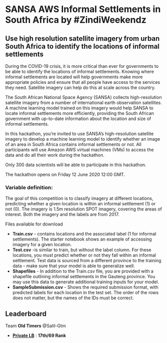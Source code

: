 # SANSA AWS Informal Settlements in South Africa by #ZindiWeekendz

## Use high resolution satellite imagery from urban South Africa to identify the locations of informal settlements

During the COVID-19 crisis, it is more critical than ever for governments to be able to identify the locations of informal settlements. Knowing where informal settlements are located will help governments make more appropriate policies and ensure that all people have access to the services they need. Satellite imagery can help do this at scale across the country.

The South African National Space Agency (SANSA) collects high-resolution satellite imagery from a number of international earth observation satellites. A machine learning model trained on this imagery would help SANSA to locate informal settlements more efficiently, providing the South African government with up-to-date information about the location and size of informal settlements.

In this hackathon, you’re invited to use SANSA’s high-resolution satellite imagery to develop a machine learning model to identify whether an image of an area in South Africa contains informal settlements or not. All participants will use Amazon AWS virtual machines (VMs) to access the data and do all their work during the hackathon.

Only 300 data scientists will be able to participate in this hackathon.

The hackathon opens on Friday 12 June 2020 12:00 GMT.

### Variable definition:

The goal of this competition is to classify imagery at different locations, predicting whether a given location is within an informal settlement (1) or not (0). The imagery is 1.5m resolution SPOT imagery, covering the areas of interest. Both the imagery and the labels are from 2017.

Files available for download

* **Train.csv** - contains locations and the associated label (1 for informal settlements). The starter notebook shows an example of accessing imagery for a given location.
* **Test.csv** -is similar to train, but without the label column. For these locations, you must predict whether or not they fall within an informal settlement. Test data is sourced from a different province to the training data - make sure that your model is able to generalize well.
* **Shapefiles** - In addition to the Train.csv file, you are provided with a shapefile outlining informal settlements in the Gauteng province. You may use this data to generate additional training inputs for your model.
* **SampleSubmission.csv** - Shows the required submission format, with predicted labels for each location in the test set. The order of the rows does not matter, but the names of the IDs must be correct.

## Leaderboard

Team **Old Timers**
@Salil-Gtm
* **[Private LB](https://zindi.africa/hackathons/sansa-informal-settlements-in-south-africa/leaderboard)** : **17th/69 Rank**
